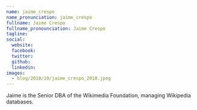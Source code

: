 ```yaml
---
name: jaime_crespo
name_pronunciation: jaime_crespo
fullname: Jaime Crespo
fullname_pronounciation: Jaime Crespo
tagline: 
social:
  website: 
  facebook:
  twitter: 
  github: 
  linkedin: 
images:
  - blog/2018/10/jaime_crespo_2018.jpeg
---
```



Jaime is the Senior DBA of the Wikimedia Foundation, managing Wikipedia databases.